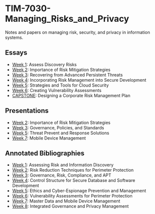 # TIM-7030-Managing_Risks_and_Privacy

Notes and papers on managing risk, security, and privacy in information systems.

## Essays

- [Week 1](Week1_RiskAssessment/BachmeierNTIM7030-1.docx): Assess Discovery Risks
- [Week 2](Week2_RiskManagement/BachmeierNTIM7030-2.docx): Importance of Risk Mitigation Strategies
- [Week 3](Week3_APT/BachmeierNTIM7030-3.docx): Recovering from Advanced Persistent Threats
- [Week 4](Week4_SecureDevelopment/BachmeierNTIM7030-4.docx): Incorporating Risk Management into Secure Development
- [Week 5](Week5_CloudThreats/BachmeierNTIM7030-5.docx): Strategies and Tools for Cloud Security
- [Week 6](Week6_VulnerabilityAssess/BachmeierNTIM7030-6.docx): Creating Vulnerability Assessments
- [CAPSTONE](Week8_OrgRiskMgmtPlan/BachmeierNTIM7030-8.docx): Designing a Corporate Risk Management Plan

## Presentations

- [Week 2](Week2_RiskManagement/BachmeierNTIM7030-2.pptx): Importance of Risk Mitigation Strategies
- [Week 3](Week3_APT/BachmeierNTIM7030-3.pptx): Governance, Policies, and Standards
- [Week 5](Week5_CloudThreats/BachmeierNTIM7030-5.pptx): Threat Prevent and Response Solutions
- [Week 7](Week7_MasterDataMgmt/BachmeierNTIM7030-7.pptx): Mobile Device Management

## Annotated Bibliographies

- [Week 1](Week1_RiskAssessment/Readings): Assessing Risk and Information Discovery
- [Week 2](Week2_RiskManagement/Readings): Risk Reduction Techniques for Perimeter Protection
- [Week 3](Week3_APT/Readings): Governance, Risk, Compliance, and APT
- [Week 4](Week4_SecureDevelopment/Readings): Control Structure for Secure Database and Software Development
- [Week 5](Week5_CloudThreats/Readings): Ethics and Cyber-Espionage Prevention and Management
- [Week 6](Week6_VulnerabilityAssess/Readings): Vulnerability Assessments for Perimeter Protection
- [Week 7](Week7_MasterDataMgmt/Readings): Master Data and Mobile Device Management
- [Week 8](Week8_OrgRiskMgmtPlan/Readings): Integrated Governance and Privacy Management
